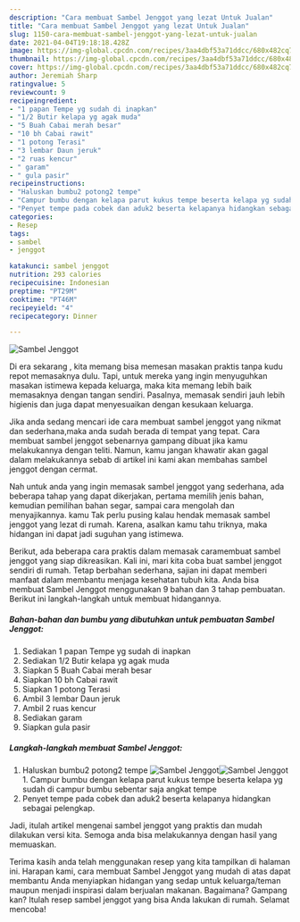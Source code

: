 ```yaml
---
description: "Cara membuat Sambel Jenggot yang lezat Untuk Jualan"
title: "Cara membuat Sambel Jenggot yang lezat Untuk Jualan"
slug: 1150-cara-membuat-sambel-jenggot-yang-lezat-untuk-jualan
date: 2021-04-04T19:18:18.428Z
image: https://img-global.cpcdn.com/recipes/3aa4dbf53a71ddcc/680x482cq70/sambel-jenggot-foto-resep-utama.jpg
thumbnail: https://img-global.cpcdn.com/recipes/3aa4dbf53a71ddcc/680x482cq70/sambel-jenggot-foto-resep-utama.jpg
cover: https://img-global.cpcdn.com/recipes/3aa4dbf53a71ddcc/680x482cq70/sambel-jenggot-foto-resep-utama.jpg
author: Jeremiah Sharp
ratingvalue: 5
reviewcount: 9
recipeingredient:
- "1 papan Tempe yg sudah di inapkan"
- "1/2 Butir kelapa yg agak muda"
- "5 Buah Cabai merah besar"
- "10 bh Cabai rawit"
- "1 potong Terasi"
- "3 lembar Daun jeruk"
- "2 ruas kencur"
- " garam"
- " gula pasir"
recipeinstructions:
- "Haluskan bumbu2 potong2 tempe"
- "Campur bumbu dengan kelapa parut kukus tempe beserta kelapa yg sudah di campur bumbu sebentar saja angkat tempe"
- "Penyet tempe pada cobek dan aduk2 beserta kelapanya hidangkan sebagai pelengkap."
categories:
- Resep
tags:
- sambel
- jenggot

katakunci: sambel jenggot 
nutrition: 293 calories
recipecuisine: Indonesian
preptime: "PT29M"
cooktime: "PT46M"
recipeyield: "4"
recipecategory: Dinner

---
```



![Sambel Jenggot](https://img-global.cpcdn.com/recipes/3aa4dbf53a71ddcc/680x482cq70/sambel-jenggot-foto-resep-utama.jpg)

Di era  sekarang , kita memang bisa memesan masakan praktis tanpa kudu repot memasaknya dulu. Tapi, untuk mereka yang ingin menyuguhkan masakan istimewa kepada keluarga, maka kita memang lebih baik memasaknya dengan tangan sendiri. Pasalnya, memasak sendiri jauh lebih higienis dan juga dapat menyesuaikan dengan kesukaan keluarga.

Jika anda sedang mencari ide cara membuat sambel jenggot yang nikmat dan sederhana,maka anda sudah berada di tempat yang tepat. Cara membuat sambel jenggot  sebenarnya gampang dibuat jika kamu melakukannya dengan teliti. Namun, kamu jangan khawatir akan gagal dalam melakukannya 
sebab di artikel ini kami akan membahas sambel jenggot dengan cermat.  



Nah untuk anda yang ingin memasak sambel jenggot yang sederhana, ada beberapa tahap yang dapat dikerjakan, pertama memilih jenis bahan, kemudian pemilihan bahan segar, sampai cara mengolah dan menyajikannya. kamu Tak perlu pusing kalau hendak memasak sambel jenggot yang lezat di rumah. Karena, asalkan kamu  tahu triknya, maka hidangan ini dapat jadi suguhan yang istimewa.

Berikut, ada beberapa cara praktis  dalam memasak caramembuat sambel jenggot yang siap dikreasikan. Kali ini, mari kita coba buat sambel jenggot sendiri di rumah. Tetap berbahan sederhana, sajian ini dapat memberi manfaat dalam membantu menjaga kesehatan tubuh kita. Anda bisa membuat Sambel Jenggot menggunakan 9 bahan dan 3 tahap pembuatan. Berikut ini langkah-langkah untuk membuat hidangannya.

<!--inarticleads1-->

##### Bahan-bahan dan bumbu yang dibutuhkan untuk pembuatan Sambel Jenggot:

1. Sediakan 1 papan Tempe yg sudah di inapkan
1. Sediakan 1/2 Butir kelapa yg agak muda
1. Siapkan 5 Buah Cabai merah besar
1. Siapkan 10 bh Cabai rawit
1. Siapkan 1 potong Terasi
1. Ambil 3 lembar Daun jeruk
1. Ambil 2 ruas kencur
1. Sediakan  garam
1. Siapkan  gula pasir




<!--inarticleads2-->

##### Langkah-langkah membuat Sambel Jenggot:

1. Haluskan bumbu2 potong2 tempe
<img src="https://img-global.cpcdn.com/steps/50f268bc22e3adf2/160x128cq70/sambel-jenggot-langkah-memasak-1-foto.jpg" alt="Sambel Jenggot"><img src="https://img-global.cpcdn.com/steps/258ba087c9144efe/160x128cq70/sambel-jenggot-langkah-memasak-1-foto.jpg" alt="Sambel Jenggot">1. Campur bumbu dengan kelapa parut kukus tempe beserta kelapa yg sudah di campur bumbu sebentar saja angkat tempe
1. Penyet tempe pada cobek dan aduk2 beserta kelapanya hidangkan sebagai pelengkap.




Jadi, itulah artikel mengenai  sambel jenggot  yang praktis dan mudah dilakukan versi kita. Semoga anda bisa melakukannya dengan hasil yang memuaskan. 

Terima kasih anda telah menggunakan resep yang kita tampilkan di halaman ini. Harapan kami, cara membuat  Sambel Jenggot yang mudah di atas dapat membantu Anda menyiapkan hidangan yang sedap untuk keluarga/teman maupun menjadi inspirasi dalam berjualan makanan. Bagaimana? Gampang kan? Itulah resep sambel jenggot yang bisa Anda lakukan di rumah. Selamat mencoba!

